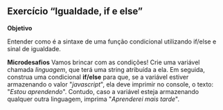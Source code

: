 ## Exercício “Igualdade, if e else”

**Objetivo**

Entender como é a sintaxe de uma função condicional utilizando if/else e sinal de igualdade.

**Microdesafios**
Vamos brincar com as condições!
Crie uma variável chamada *linguagem*, que terá uma string atribuída a ela. Em seguida, construa uma condicional **if/else** para que, se a variável estiver armazenando o valor "*javascript*", ela deve imprimir no console, o texto: "*Estou aprendendo*". Contudo, caso a variável esteja armazenando qualquer outra linguagem, imprima "*Aprenderei mais tarde*".